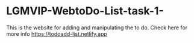 # LGMVIP-WebtoDo-List-task-1-
This is the website for adding and manipulating the to do.
Check here for more info https://todoadd-list.netlify.app
